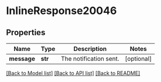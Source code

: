 # InlineResponse20046

## Properties
Name | Type | Description | Notes
------------ | ------------- | ------------- | -------------
**message** | **str** | The notification sent. | [optional] 

[[Back to Model list]](../README.md#documentation-for-models) [[Back to API list]](../README.md#documentation-for-api-endpoints) [[Back to README]](../README.md)

